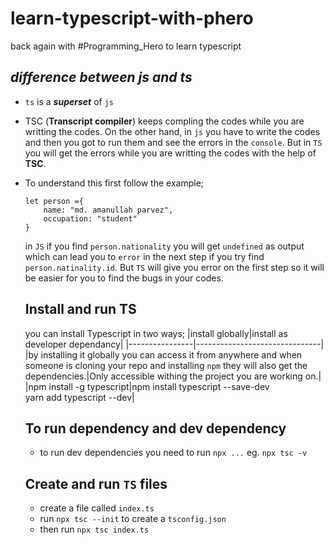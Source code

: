# learn-typescript-with-phero

back again with #Programming_Hero to learn typescript

## ***difference between js and ts***
- `ts` is a ***superset*** of `js`
- TSC (**Transcript compiler**) keeps compling the codes while you are writting the codes. On the other hand, in `js` you have to write the codes and then you got to run them and see the errors in the `console`. But in `TS` you will get the errors while you are writting the codes with the help of **TSC**.
- To understand  this first follow the example;
    ```
    let person ={
        name: "md. amanullah parvez",
        occupation: "student"
    }
    ```
    in `JS` if you find `person.nationality` you will get `undefined` as output which can lead you to `error` in the next step if you try find `person.natinality.id`. But `TS` will give you error on the first step so it will be easier for you to find the bugs in your codes.


    ## Install and run TS
    you can install Typescript in two ways;
    |install globally|install as developer dependancy|
    |----------------|-------------------------------|
    |by installing it globally you can access it from anywhere and when someone is cloning your repo and installing `npm` they will also get the dependencies.|Only accessible withing the project you are working on.|
    |npm install -g typescript|npm install typescript --save-dev <br/> yarn add typescript --dev|


    ## To run dependency and dev dependency
    - to run dev dependencies you need to run `npx ...` eg. `npx tsc -v`

    ## Create and run `TS` files
    - create a file called `index.ts`
    - run `npx tsc --init` to create a `tsconfig.json`
    - then run `npx tsc index.ts`